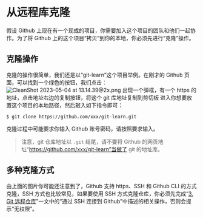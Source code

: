 #  从远程库克隆

假设 Github 上现在有一个现成的项目，你需要加入这个项目的团队和他们一起协作。为了将 Github 上的这个项目“拷贝”到你的本地，你必须先进行“克隆”操作。

## 克隆操作

克隆的操作很简单，我们还是以“git-learn”这个项目举例。在刚才的 Github 页面，可以找到一个绿色的按钮，我们点击：
![CleanShot 2023-05-04 at 13.14.39@2x.png](https://cdn.nlark.com/yuque/0/2023/png/29695294/1683177313014-37e40670-f7d4-48e3-ba15-7fca29325a16.png#averageHue=%23f1e4d9&clientId=u48f812e8-68f8-4&from=paste&height=586&id=u0659f62d&originHeight=1172&originWidth=2254&originalType=binary&ratio=2&rotation=0&showTitle=false&size=387039&status=done&style=none&taskId=u82329b1b-5b81-4799-ada1-f3769212e8d&title=&width=1127)
出现一个弹框，有一个 https 的地址，点击地址右边的复制按钮，将这个 git 库地址复制到剪切板
进入你想要放置这个项目的本地路径，然后敲入如下指令即可：
```shell
$ git clone https://github.com/xxx/git-learn.git
```
克隆过程中可能要求你输入 Github 账号密码，请按照要求输入。
> 注意，git 仓库地址以 `.git` 结尾，请不要将 Github 的网页地址“https://github.com/xxx/git-learn”当做了 git 的地址库。

## 多种克隆方式

由上面的图片你可能还注意到了，Github 支持 https、SSH 和 Github CLI 的方式克隆，SSH 方式也比较常见，如果要使用 SSH 方式克隆仓库，你必须先完成“[3. Git 远程仓库](https://www.yuque.com/kana/fvwupr/gfhi6gwp4u8g5m1thttps://www.yuque.com/kana/fvwupr/gfhi6gwp4u8g5m1t)”一文中的“通过 SSH 连接到 Github”中描述的相关操作，否则会提示“无权限”。
